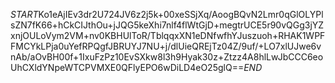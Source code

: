 $START$Ko1eAjIEv3dr2U724JV6z2j5k+00xeSSjXq/AoogBQvN2Lmr0qGlOLYPlsZN7fK66+hCkCIJthOu+jJQG5keXhi7nlf4flWtGjD+megtrUCE5r90vQGg3jYZxnjOULoVym2VM+nv0KBHUlToR/TblqqxXN1eDNfwfhYJuszuoh+RHAK1WPFFMCYkLPja0uYefRPQgfJBRUYJ7NU+j/dlUieQREjTz04Z/9uf/+LO7xlUJwe6vnAb/aOvBH00f+1IxuFzPz10EvSXkw8l3h9Hyak30z+Ztzz4A8hlLwJbCCC6eoUhCXldYNpeWTCPVMXE0QFlyEPO6wDiLD4eO25glQ==$END$